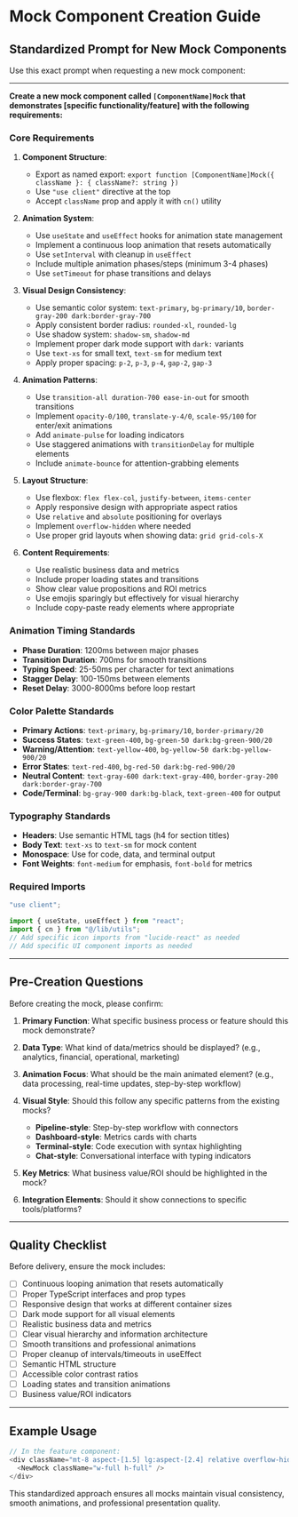 # Mock Component Creation Guide

## Standardized Prompt for New Mock Components

Use this exact prompt when requesting a new mock component:

---

**Create a new mock component called `[ComponentName]Mock` that demonstrates [specific functionality/feature] with the following requirements:**

### Core Requirements

1. **Component Structure**:

   - Export as named export: `export function [ComponentName]Mock({ className }: { className?: string })`
   - Use `"use client"` directive at the top
   - Accept `className` prop and apply it with `cn()` utility

2. **Animation System**:

   - Use `useState` and `useEffect` hooks for animation state management
   - Implement a continuous loop animation that resets automatically
   - Use `setInterval` with cleanup in `useEffect`
   - Include multiple animation phases/steps (minimum 3-4 phases)
   - Use `setTimeout` for phase transitions and delays

3. **Visual Design Consistency**:

   - Use semantic color system: `text-primary`, `bg-primary/10`, `border-gray-200 dark:border-gray-700`
   - Apply consistent border radius: `rounded-xl`, `rounded-lg`
   - Use shadow system: `shadow-sm`, `shadow-md`
   - Implement proper dark mode support with `dark:` variants
   - Use `text-xs` for small text, `text-sm` for medium text
   - Apply proper spacing: `p-2`, `p-3`, `p-4`, `gap-2`, `gap-3`

4. **Animation Patterns**:

   - Use `transition-all duration-700 ease-in-out` for smooth transitions
   - Implement `opacity-0/100`, `translate-y-4/0`, `scale-95/100` for enter/exit animations
   - Add `animate-pulse` for loading indicators
   - Use staggered animations with `transitionDelay` for multiple elements
   - Include `animate-bounce` for attention-grabbing elements

5. **Layout Structure**:

   - Use flexbox: `flex flex-col`, `justify-between`, `items-center`
   - Apply responsive design with appropriate aspect ratios
   - Use `relative` and `absolute` positioning for overlays
   - Implement `overflow-hidden` where needed
   - Use proper grid layouts when showing data: `grid grid-cols-X`

6. **Content Requirements**:
   - Use realistic business data and metrics
   - Include proper loading states and transitions
   - Show clear value propositions and ROI metrics
   - Use emojis sparingly but effectively for visual hierarchy
   - Include copy-paste ready elements where appropriate

### Animation Timing Standards

- **Phase Duration**: 1200ms between major phases
- **Transition Duration**: 700ms for smooth transitions
- **Typing Speed**: 25-50ms per character for text animations
- **Stagger Delay**: 100-150ms between elements
- **Reset Delay**: 3000-8000ms before loop restart

### Color Palette Standards

- **Primary Actions**: `text-primary`, `bg-primary/10`, `border-primary/20`
- **Success States**: `text-green-400`, `bg-green-50 dark:bg-green-900/20`
- **Warning/Attention**: `text-yellow-400`, `bg-yellow-50 dark:bg-yellow-900/20`
- **Error States**: `text-red-400`, `bg-red-50 dark:bg-red-900/20`
- **Neutral Content**: `text-gray-600 dark:text-gray-400`, `border-gray-200 dark:border-gray-700`
- **Code/Terminal**: `bg-gray-900 dark:bg-black`, `text-green-400` for output

### Typography Standards

- **Headers**: Use semantic HTML tags (h4 for section titles)
- **Body Text**: `text-xs` to `text-sm` for mock content
- **Monospace**: Use for code, data, and terminal output
- **Font Weights**: `font-medium` for emphasis, `font-bold` for metrics

### Required Imports

```typescript
"use client";

import { useState, useEffect } from "react";
import { cn } from "@/lib/utils";
// Add specific icon imports from "lucide-react" as needed
// Add specific UI component imports as needed
```

---

## Pre-Creation Questions

Before creating the mock, please confirm:

1. **Primary Function**: What specific business process or feature should this mock demonstrate?

2. **Data Type**: What kind of data/metrics should be displayed? (e.g., analytics, financial, operational, marketing)

3. **Animation Focus**: What should be the main animated element? (e.g., data processing, real-time updates, step-by-step workflow)

4. **Visual Style**: Should this follow any specific patterns from the existing mocks?

   - **Pipeline-style**: Step-by-step workflow with connectors
   - **Dashboard-style**: Metrics cards with charts
   - **Terminal-style**: Code execution with syntax highlighting
   - **Chat-style**: Conversational interface with typing indicators

5. **Key Metrics**: What business value/ROI should be highlighted in the mock?

6. **Integration Elements**: Should it show connections to specific tools/platforms?

---

## Quality Checklist

Before delivery, ensure the mock includes:

- [ ] Continuous looping animation that resets automatically
- [ ] Proper TypeScript interfaces and prop types
- [ ] Responsive design that works at different container sizes
- [ ] Dark mode support for all visual elements
- [ ] Realistic business data and metrics
- [ ] Clear visual hierarchy and information architecture
- [ ] Smooth transitions and professional animations
- [ ] Proper cleanup of intervals/timeouts in useEffect
- [ ] Semantic HTML structure
- [ ] Accessible color contrast ratios
- [ ] Loading states and transition animations
- [ ] Business value/ROI indicators

---

## Example Usage

```typescript
// In the feature component:
<div className="mt-8 aspect-[1.5] lg:aspect-[2.4] relative overflow-hidden rounded-lg">
  <NewMock className="w-full h-full" />
</div>
```

This standardized approach ensures all mocks maintain visual consistency, smooth animations, and professional presentation quality.
